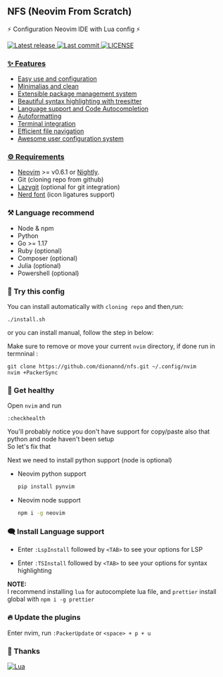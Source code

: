 ## NFS (Neovim From Scratch)
⚡ Configuration Neovim IDE with Lua config ⚡

<div align="left"><p>
    <a href="https://github.com/dionannd/nfs/releases/latest">
      <img alt="Latest release" src="https://img.shields.io/github/v/release/dionannd/nfs" />
    </a>
    <a href="https://github.com/dionannd/nfs/pulse">
      <img alt="Last commit" src="https://img.shields.io/github/last-commit/dionannd/nfs"/>
    </a>
    <a href="https://github.com/dionannd/nfs/blob/main/LICENSE">
        <img src="https://img.shields.io/github/license/dionannd/nfs?style=flat-square&logo=GNU&label=license" alt="LICENSE"
      />
</p>
</div>

### ✨ Features
- Easy use and configuration
- Minimalias and clean
- Extensible package management system
- Beautiful syntax highlighting with treesitter
- Language support and Code Autocompletion
- Autoformatting
- Terminal integration
- Efficient file navigation
- Awesome user configuration system

### ⚙️ Requirements
- [Neovim](https://neovim.io/) >= v0.6.1 or [Nightly](https://github.com/neovim/neovim/releases/tag/nightly).
- Git (cloning repo from github)
- [Lazygit](https://github.com/jesseduffield/lazygit) (optional for git integration)
- [Nerd font](https://www.nerdfonts.com/) (icon ligatures support)

### ⚒️  Language recommend
- Node & npm
- Python
- Go >= 1.17
- Ruby (optional)
- Composer (optional)
- Julia (optional)
- Powershell (optional)

### 🚀 Try this config

You can install automatically with `cloning repo` and then,run:
```
./install.sh
```
or you can install manual, follow the step in below:

Make sure to remove or move your current `nvim` directory, 
if done run in termninal :

```
git clone https://github.com/dionannd/nfs.git ~/.config/nvim
nvim +PackerSync
```

### 🎣 Get healthy

Open `nvim` and run
```
:checkhealth
```

You'll probably notice you don't have support for copy/paste also that python and node haven't been setup <br />
So let's fix that <br />

Next we need to install python support (node is optional)
- Neovim python support
  
  ```bash
  pip install pynvim
  ```
- Neovim node support
  
  ```bash
  npm i -g neovim
  ```

### 🗨️ Install Language support

- Enter `:LspInstall` followed by `<TAB>` to see your options for LSP

- Enter `:TSInstall` followed by `<TAB>` to see your options for syntax highlighting

**NOTE:** <br />
I recommend installing `lua` for autocomplete lua file, and `prettier` install global with `npm i -g prettier`

### 🔥 Update the plugins

Enter nvim, run `:PackerUpdate` or `<space> + p + u`

### 💐 Thanks

<div align="left" id="madewithlua">
	
[![Lua](https://img.shields.io/badge/Made%20with%20Lua-blue.svg?style=for-the-badge&logo=lua)](#madewithlua)
	
</div>

